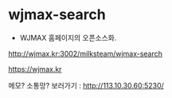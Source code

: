 # wjmax-search

* WJMAX 홈페이지의 오픈소스화.

http://wjmax.kr:3002/milksteam/wjmax-search

https://wjmax.kr

메모? 소통망? 보러가기 : http://113.10.30.60:5230/